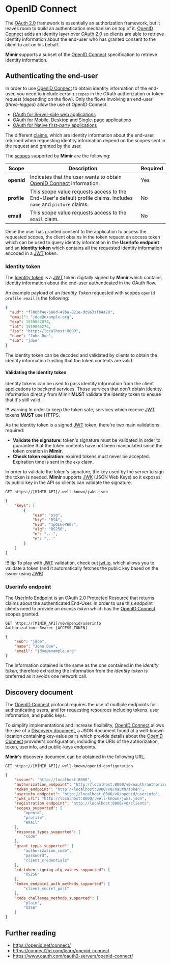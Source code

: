 # OpenID Connect

The [OAuth 2.0] framework is essentially an authorization framework, but it leaves room to build an
authentication mechanism on top of it. [OpenID Connect] adds an identity layer over [OAuth 2.0] so
clients are able to retrieve identity information about the end-user who has granted consent to the
client to act on his behalf.

**Mimir** supports a subset of the [OpenID Connect] specification to retrieve identity information.

## Authenticating the end-user

In order to use [OpenID Connect](https://openid.net/specs/openid-connect-core-1_0.html) to obtain identity
information of the end-user, you need to include certain `scopes` in the OAuth authorization or token request
(depending on the flow). Only the flows involving an end-user (*three-legged*) allow the use of OpenID Connect.

- [OAuth for Server-side web applications](oauth2webserver.md)
- [OAuth for Mobile, Desktop and Single-page applications](oauth2installedapps.md)
- [OAuth for Native first-party applications](oauth2nativefirstparty.md)

The different [claims](https://openid.net/specs/openid-connect-core-1_0.html#StandardClaims), which are identity
information about the end-user, returned when requesting identity information depend on the scopes sent in the
request and granted by the user.

The [scopes](https://openid.net/specs/openid-connect-core-1_0.html#ScopeClaims) supported by **Mimir**
are the following:

Scope | Description | Required
--- | --- | ---
**openid** | Indicates that the user wants to obtain [OpenID Connect] information. | Yes
**profile** | This scope value requests access to the End-User's default profile claims. Includes `name` and `picture` claims. | No
**email** | This scope value requests access to the `email` claim. | No

Once the user has granted consent to the application to access the requested scopes, the client obtains in the
token request an access token which can be used to query identity information in the **UserInfo endpoint** and an
**identity token** which contains all the requested identity information encoded in a [JWT] token.

### Identity token

The [Identity token](https://openid.net/specs/openid-connect-core-1_0.html#IDToken) is a [JWT] token digitally
signed by **Mimir** which contains identity information about the end-user authenticated in the OAuth flow.

An example payload of an *Identity Token* requested with scopes `openid profile email` is the following:

```json
{
  "aud": "f788bf4e-6a8d-49ba-821e-dc963afb4a29",
  "email": "jdoe@example.org",
  "exp": 1559857074,
  "iat": 1559846274,
  "iss": "http://localhost:8000",
  "name": "John Doe",
  "sub": "jdoe"
}
```

The identity token can be decoded and validated by clients to obtain the identity information trusting that
the token contents are valid.

#### Validating the identity token

Identity tokens can be used to pass identity information from the client applications to backend services.
Those services that don't obtain identity information directly from Mimir **MUST** validate the identity
token to ensure that it's still valid.

!!! warning
    In order to keep the token safe, services which receive [JWT] tokens **MUST** use HTTPS.

As the identity token is a signed [JWT] token, there're two main validations required:

- **Validate the signature**: token's signature must be validated in order to guarantee that the token contents
have not been manipulated since the token creation in **Mimir**.
- **Check token expiration**: expired tokens must never be accepted. Expiration time is sent in the `exp` claim.

In order to validate the token's signature, the key used by the server to sign the token is needed. **Mimir** supports
[JWK] (JSON Web Keys) so it exposes its public key in the API so clients can validate the signature.

```http
GET https://[MIMIR_API]/.well-known/jwks.json
```

```json
{
    "keys": [
        {
            "use": "sig",
            "kty": "RSA",
            "kid": "1pOLkeY60s",
            "alg": "RS256",
            "n": "...",
            "e": "..."
        }
    ]
}
```

!!! tip
    To play with [JWT] validation, check out [jwt.io](https://jwt.io/), which allows you to validate a token
    (and it automatically fetches the public key based on the issuer using [JWK]).

### UserInfo endpoint

The [UserInfo Endpoint](https://openid.net/specs/openid-connect-core-1_0.html#UserInfo) is an OAuth 2.0 Protected
Resource that returns claims about the authenticated End-User. In order to use this endpoint clients need to
provide an *access token* which has the [OpenID Connect] scopes granted.

```http
GET https://[MIMIR_API]/v0/openid/userinfo
Authorization: Bearer [ACCESS_TOKEN]
```

```json
{
    "sub": "jdoe",
    "name": "John Doe",
    "email": "jdoe@example.org"
}
```

The information obtained is the same as the one contained in the *identity token*, therefore extracting the information
from the *identity token* is preferred as it avoids one network call.

## Discovery document

The [OpenID Connect] protocol requires the use of multiple endpoints for authenticating users, and for requesting resources
including tokens, user information, and public keys.

To simplify implementations and increase flexibility, [OpenID Connect] allows the use of a [Discovery document](https://openid.net/specs/openid-connect-discovery-1_0.html), a
JSON document found at a well-known location containing key-value pairs which provide details about the [OpenID Connect]
provider's configuration, including the URIs of the authorization, token, userinfo, and public-keys endpoints.

**Mimir**'s discovery document can be obtained in the following URL.

```http
GET https://[MIMIR_API]/.well-known/openid-configuration
```

```json
{
    "issuer": "http://localhost:8000",
    "authorization_endpoint": "http://localhost:8000/v0/oauth/authorize",
    "token_endpoint": "http://localhost:8000/v0/oauth/token",
    "userinfo_endpoint": "http://localhost:8000/v0/openid/userinfo",
    "jwks_uri": "http://localhost:8000/.well-known/jwks.json",
    "registration_endpoint": "http://localhost:8000/v0/clients",
    "scopes_supported": [
        "openid",
        "profile",
        "email"
    ],
    "response_types_supported": [
        "code"
    ],
    "grant_types_supported": [
        "authorization_code",
        "password",
        "client_credentials"
    ],
    "id_token_signing_alg_values_supported": [
        "RS256"
    ],
    "token_endpoint_auth_methods_supported": [
        "client_secret_post"
    ],
    "code_challenge_methods_supported": [
        "plain",
        "S256"
    ]
}
```

## Further reading

- <https://openid.net/connect/>
- <https://connect2id.com/learn/openid-connect>
- <https://www.oauth.com/oauth2-servers/openid-connect/>

[OAuth 2.0]: https://tools.ietf.org/html/rfc6749
[OpenID Connect]: https://openid.net/connect/
[JWT]: https://tools.ietf.org/html/rfc7519
[JWK]: https://tools.ietf.org/html/rfc7517
